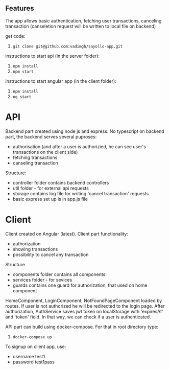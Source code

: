 ## Features

The app allows basic authentication, fetching user transactions,
canceling transaction (canseletion request will be written to local file on backend)

get code:
1. `git clone git@github.com:vadimgh/sayollo-app.git`

instructions to start api (in the server folder):

1. `npm install`
2. `npm start`

instructions to start angular app (in the client folder):

1. `npm install`
2. `ng start`

# API

Backend part created using node js and express. No typescript on backend part, the backend
serves several puproses:

- authorisation (and after a user is authorizied, he can see user's transactions on the client side)
- fetching transactions
- canseling transaction

Structure:

- controller folder contains backend controllers
- util folder - for external api requests
- storage contains log file for writing 'cancel transaction' requests
- basic express set up is in app.js file

# Client

Client created on Angular (latest). Client part functionality:

- authorization
- showing transactions
- possibility to cancel any transaction

Structure

- components folder contains all components
- services folder - for sevices
- guards contains one guard for authorization, that used on home component

HomeComponent, LoginComponent, NotFoundPageComponent loaded by routes. If user is
not authorized he will be redirected to the login page. After authorization,
AuthService saves jwt token on localStorage with 'expiresAt' and 'token' field.
In that way, we can check if a user is authenticated.

API part can build using docker-compose. For that in root directory type:

1. `docker-compose up`

To signup on client app, use:

- username test1
- password test1pass
